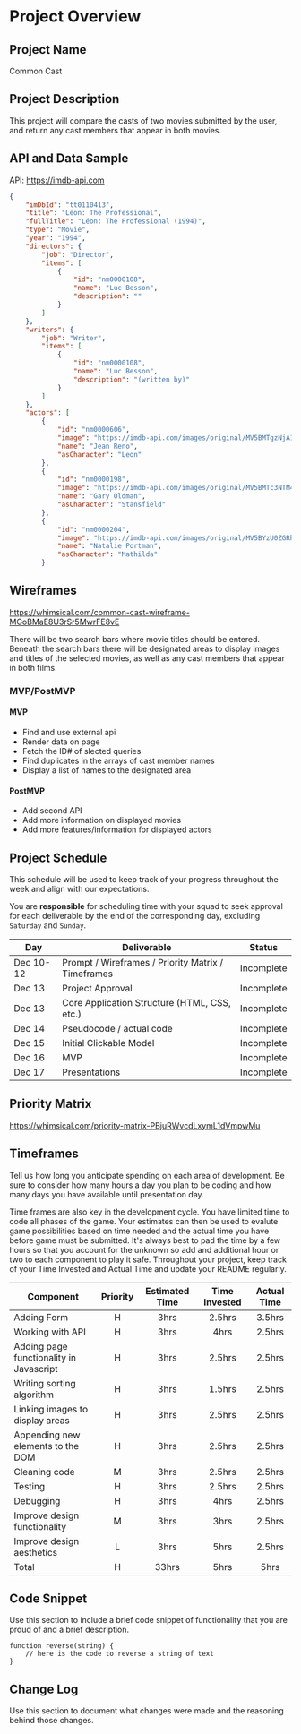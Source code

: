 # Project Overview

## Project Name

Common Cast

## Project Description

This project will compare the casts of two movies submitted by the user, and return any cast members that appear in both movies.

## API and Data Sample
API: https://imdb-api.com
```JSON
{
    "imDbId": "tt0110413",
    "title": "Léon: The Professional",
    "fullTitle": "Léon: The Professional (1994)",
    "type": "Movie",
    "year": "1994",
    "directors": {
        "job": "Director",
        "items": [
            {
                "id": "nm0000108",
                "name": "Luc Besson",
                "description": ""
            }
        ]
    },
    "writers": {
        "job": "Writer",
        "items": [
            {
                "id": "nm0000108",
                "name": "Luc Besson",
                "description": "(written by)"
            }
        ]
    },
    "actors": [
        {
            "id": "nm0000606",
            "image": "https://imdb-api.com/images/original/MV5BMTgzNjA1MjY2M15BMl5BanBnXkFtZTYwMjgzOTk0._V1_Ratio0.7273_AL_.jpg",
            "name": "Jean Reno",
            "asCharacter": "Leon"
        },
        {
            "id": "nm0000198",
            "image": "https://imdb-api.com/images/original/MV5BMTc3NTM4MzQ5MV5BMl5BanBnXkFtZTcwOTE4MDczNw@@._V1_Ratio0.7273_AL_.jpg",
            "name": "Gary Oldman",
            "asCharacter": "Stansfield"
        },
        {
            "id": "nm0000204",
            "image": "https://imdb-api.com/images/original/MV5BYzU0ZGRhZWItMGJlNy00YzlkLWIzOWYtNDA2NzlhMDg3YjMwXkEyXkFqcGdeQXVyMDM2NDM2MQ@@._V1_Ratio0.7273_AL_.jpg",
            "name": "Natalie Portman",
            "asCharacter": "Mathilda"
        }
```


## Wireframes
https://whimsical.com/common-cast-wireframe-MGoBMaE8U3rSr5MwrFE8vE

There will be two search bars where movie titles should be entered. Beneath the search bars there will be designated areas to display images and titles of the selected movies, as well as any cast members that appear in both films.

### MVP/PostMVP


#### MVP 

- Find and use external api 
- Render data on page
- Fetch the ID# of slected queries 
- Find duplicates in the arrays of cast member names
- Display a list of names to the designated area

#### PostMVP  

- Add second API
- Add more information on displayed movies
- Add more features/information for displayed actors

## Project Schedule

This schedule will be used to keep track of your progress throughout the week and align with our expectations.  

You are **responsible** for scheduling time with your squad to seek approval for each deliverable by the end of the corresponding day, excluding `Saturday` and `Sunday`.

|  Day | Deliverable | Status
|---|---| ---|
|Dec 10-12| Prompt / Wireframes / Priority Matrix / Timeframes | Incomplete
|Dec 13| Project Approval | Incomplete
|Dec 13| Core Application Structure (HTML, CSS, etc.) | Incomplete
|Dec 14| Pseudocode / actual code | Incomplete
|Dec 15| Initial Clickable Model  | Incomplete
|Dec 16| MVP | Incomplete
|Dec 17| Presentations | Incomplete

## Priority Matrix

https://whimsical.com/priority-matrix-PBjuRWvcdLxymL1dVmpwMu


## Timeframes

Tell us how long you anticipate spending on each area of development. Be sure to consider how many hours a day you plan to be coding and how many days you have available until presentation day.

Time frames are also key in the development cycle.  You have limited time to code all phases of the game.  Your estimates can then be used to evalute game possibilities based on time needed and the actual time you have before game must be submitted. It's always best to pad the time by a few hours so that you account for the unknown so add and additional hour or two to each component to play it safe. Throughout your project, keep track of your Time Invested and Actual Time and update your README regularly.

| Component | Priority | Estimated Time | Time Invested | Actual Time |
| --- | :---: |  :---: | :---: | :---: |
| Adding Form | H | 3hrs| 2.5hrs | 3.5hrs |
| Working with API | H | 3hrs| 4hrs | 2.5hrs |
| Adding page functionality in Javascript | H | 3hrs| 2.5hrs | 2.5hrs |
| Writing sorting algorithm | H | 3hrs| 1.5hrs | 2.5hrs |
| Linking images to display areas | H | 3hrs| 2.5hrs | 2.5hrs |
| Appending new elements to the DOM | H | 3hrs| 2.5hrs | 2.5hrs |
| Cleaning code | M | 3hrs| 2.5hrs | 2.5hrs |
| Testing | H | 3hrs| 2.5hrs | 2.5hrs |
| Debugging | H | 3hrs| 4hrs | 2.5hrs |
| Improve design functionality | M | 3hrs| 3hrs | 2.5hrs |
| Improve design aesthetics | L | 3hrs| 5hrs | 2.5hrs |
| Total | H | 33hrs| 5hrs | 5hrs |

## Code Snippet

Use this section to include a brief code snippet of functionality that you are proud of and a brief description.  

```
function reverse(string) {
	// here is the code to reverse a string of text
}
```

## Change Log
 Use this section to document what changes were made and the reasoning behind those changes.  

